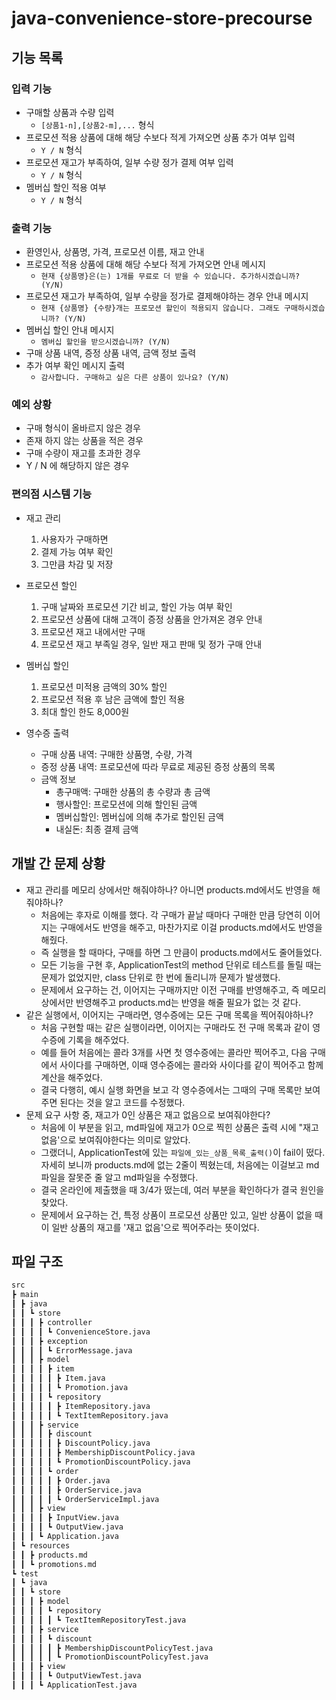 # java-convenience-store-precourse
## 기능 목록
### 입력 기능
- 구매할 상품과 수량 입력
  - `[상품1-n],[상품2-m],...` 형식
- 프로모션 적용 상품에 대해 해당 수보다 적게 가져오면 상품 추가 여부 입력
  - `Y / N` 형식
- 프로모션 재고가 부족하여, 일부 수량 정가 결제 여부 입력
  - `Y / N` 형식
- 멤버십 할인 적용 여부
  - `Y / N` 형식

### 출력 기능
- 환영인사, 상품명, 가격, 프로모션 이름, 재고 안내
- 프로모션 적용 상품에 대해 해당 수보다 적게 가져오면 안내 메시지
  - `현재 {상품명}은(는) 1개를 무료로 더 받을 수 있습니다. 추가하시겠습니까? (Y/N)`
- 프로모션 재고가 부족하여, 일부 수량을 정가로 결제해야하는 경우 안내 메시지
  - `현재 {상품명} {수량}개는 프로모션 할인이 적용되지 않습니다. 그래도 구매하시겠습니까? (Y/N)`
- 멤버십 할인 안내 메시지
  - `멤버십 할인을 받으시겠습니까? (Y/N)`
- 구매 상품 내역, 증정 상품 내역, 금액 정보 출력
- 추가 여부 확인 메시지 출력
  - `감사합니다. 구매하고 싶은 다른 상품이 있나요? (Y/N)`

### 예외 상황
- 구매 형식이 올바르지 않은 경우
- 존재 하지 않는 상품을 적은 경우
- 구매 수량이 재고를 초과한 경우
- Y / N 에 해당하지 않은 경우

### 편의점 시스템 기능
- 재고 관리
  1. 사용자가 구매하면
  2. 결제 가능 여부 확인 
  3. 그만큼 차감 및 저장
  
- 프로모션 할인
  1. 구매 날짜와 프로모션 기간 비교, 할인 가능 여부 확인
  2. 프로모션 상품에 대해 고객이 증정 상품을 안가져온 경우 안내
  2. 프로모션 재고 내에서만 구매
  3. 프로모션 재고 부족일 경우, 일반 재고 판매 및 정가 구매 안내

- 멤버십 할인
  1. 프로모션 미적용 금액의 30% 할인
  2. 프로모션 적용 후 남은 금액에 할인 적용
  2. 최대 할인 한도 8,000원

- 영수증 출력
  - 구매 상품 내역: 구매한 상품명, 수량, 가격
  - 증정 상품 내역: 프로모션에 따라 무료로 제공된 증정 상품의 목록
  - 금액 정보
    - 총구매액: 구매한 상품의 총 수량과 총 금액
    - 행사할인: 프로모션에 의해 할인된 금액
    - 멤버십할인: 멤버십에 의해 추가로 할인된 금액
    - 내실돈: 최종 결제 금액
  
## 개발 간 문제 상황
- 재고 관리를 메모리 상에서만 해줘야하나? 아니면 products.md에서도 반영을 해줘야하나?
  - 처음에는 후자로 이해를 했다. 각 구매가 끝날 때마다 구매한 만큼 당연히 이어지는 구매에서도 반영을 해주고, 마찬가지로 이걸 products.md에서도 반영을 해줬다. 
  - 즉 실행을 할 때마다, 구매를 하면 그 만큼이 products.md에서도 줄어들었다.
  - 모든 기능을 구현 후, ApplicationTest의 method 단위로 테스트를 돌릴 때는 문제가 없었지만, class 단위로 한 번에 돌리니까 문제가 발생했다.
  - 문제에서 요구하는 건, 이어지는 구매까지만 이전 구매를 반영해주고, 즉 메모리 상에서만 반영해주고 products.md는 반영을 해줄 필요가 없는 것 같다.
- 같은 실행에서, 이어지는 구매라면, 영수증에는 모든 구매 목록을 찍어줘야하나?
  - 처음 구현할 때는 같은 실행이라면, 이어지는 구매라도 전 구매 목록과 같이 영수증에 기록을 해주었다. 
  - 예를 들어 처음에는 콜라 3개를 사면 첫 영수증에는 콜라만 찍어주고, 다음 구매에서 사이다를 구매하면, 이때 영수증에는 콜라와 사이다를 같이 찍어주고 함께 계산을 해주었다. 
  - 결국 다행히, 예시 실행 화면을 보고 각 영수증에서는 그때의 구매 목록만 보여주면 된다는 것을 알고 코드를 수정했다.
- 문제 요구 사항 중, 재고가 0인 상품은 재고 없음으로 보여줘야한다?
  - 처음에 이 부분을 읽고, md파일에 재고가 0으로 찍힌 상품은 출력 시에 "재고 없음'으로 보여줘야한다는 의미로 알았다.
  - 그랬더니, ApplicationTest에 있는 `파일에_있는_상품_목록_출력()`이 fail이 떴다. 자세히 보니까 products.md에 없는 2줄이 찍혔는데, 처음에는 이걸보고 md파일을 잘못준 줄 알고 md파일을 수정했다.
  - 결국 온라인에 제출했을 때 3/4가 떴는데, 여러 부분을 확인하다가 결국 원인을 찾았다. 
  - 문제에서 요구하는 건, 특정 상품이 프로모션 상품만 있고, 일반 상품이 없을 때 이 일반 상품의 재고를 '재고 없음'으로 찍어주라는 뜻이었다.


## 파일 구조
```bash
src
┣ main
┃ ┣ java
┃ ┃ ┗ store
┃ ┃ ┃ ┣ controller
┃ ┃ ┃ ┃ ┗ ConvenienceStore.java
┃ ┃ ┃ ┣ exception
┃ ┃ ┃ ┃ ┗ ErrorMessage.java
┃ ┃ ┃ ┣ model
┃ ┃ ┃ ┃ ┣ item
┃ ┃ ┃ ┃ ┃ ┣ Item.java
┃ ┃ ┃ ┃ ┃ ┗ Promotion.java
┃ ┃ ┃ ┃ ┗ repository
┃ ┃ ┃ ┃ ┃ ┣ ItemRepository.java
┃ ┃ ┃ ┃ ┃ ┗ TextItemRepository.java
┃ ┃ ┃ ┣ service
┃ ┃ ┃ ┃ ┣ discount
┃ ┃ ┃ ┃ ┃ ┣ DiscountPolicy.java
┃ ┃ ┃ ┃ ┃ ┣ MembershipDiscountPolicy.java
┃ ┃ ┃ ┃ ┃ ┗ PromotionDiscountPolicy.java
┃ ┃ ┃ ┃ ┗ order
┃ ┃ ┃ ┃ ┃ ┣ Order.java
┃ ┃ ┃ ┃ ┃ ┣ OrderService.java
┃ ┃ ┃ ┃ ┃ ┗ OrderServiceImpl.java
┃ ┃ ┃ ┣ view
┃ ┃ ┃ ┃ ┣ InputView.java
┃ ┃ ┃ ┃ ┗ OutputView.java
┃ ┃ ┃ ┗ Application.java
┃ ┗ resources
┃ ┃ ┣ products.md
┃ ┃ ┗ promotions.md
┗ test
┃ ┗ java
┃ ┃ ┗ store
┃ ┃ ┃ ┣ model
┃ ┃ ┃ ┃ ┗ repository
┃ ┃ ┃ ┃ ┃ ┗ TextItemRepositoryTest.java
┃ ┃ ┃ ┣ service
┃ ┃ ┃ ┃ ┗ discount
┃ ┃ ┃ ┃ ┃ ┣ MembershipDiscountPolicyTest.java
┃ ┃ ┃ ┃ ┃ ┗ PromotionDiscountPolicyTest.java
┃ ┃ ┃ ┣ view
┃ ┃ ┃ ┃ ┗ OutputViewTest.java
┃ ┃ ┃ ┗ ApplicationTest.java
```